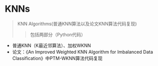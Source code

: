 # KNNs
> KNN Algorithms(普通KNN算法以及论文KNN算法代码复现)
>> 包括两部分（Python代码）
 + 普通KNN（K最近邻算法）、加权WKNN
 + 论文：《An Improved Weighted KNN Algorithm for Imbalanced Data Classification》中PTM-WKNN算法代码复现
